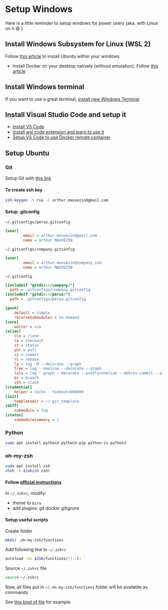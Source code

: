 # Setup Windows

Here is a little reminder to setup windows for power users (aka. with Linux on it :smile: )

## Install Windows Subsystem for Linux (WSL 2)
Follow [this article](https://docs.microsoft.com/en-us/windows/wsl/install-win10) to install Ubuntu within your windows

* Install Docker on your desktop natively (without emulation). Follow [this article](https://docs.docker.com/docker-for-windows/wsl/)

## Install Windows terminal
If you want to use a great terminal, [install new Windows Terminal](https://docs.microsoft.com/en-us/windows/terminal/get-started)

## Install Visual Studio Code and setup it
* [Install VS Code](https://code.visualstudio.com/docs/?dv=win)
* [Install wsl code extension and learn to use it](https://docs.microsoft.com/en-us/windows/wsl/tutorials/wsl-vscode)
* [Setup VS Code to use Docker remote container](https://docs.microsoft.com/en-us/windows/wsl/tutorials/wsl-containers)


## Setup Ubuntu
### Git
Setup Git with [this link](https://docs.microsoft.com/en-us/windows/wsl/tutorials/wsl-git)

#### To create ssh key
```bash
ssh-keygen -t rsa -C arthur.mauvezin@gmail.com
```

#### Setup .gitconfig

`~/.gitconfigs/perso.gitconfig`
```ini
[user]
        email = arthur.mauvezin@gmail.com
        name = Arthur MAUVEZIN
```

`~/.gitconfigs/company.gitconfig`
```ini
[user]
        email = arthur.mauvezin@company.com
        name = Arthur MAUVEZIN
```

`~/.gitconfig`
```ini
[includeIf "gitdir:~/company/"]
  path = .gitconfigs/company.gitconfig
[includeIf "gitdir:~/perso/"]
  path = .gitconfigs/perso.gitconfig

[push]
	default = simple
	recurseSubmodules = on-demand
[core]
	editor = vim
[alias]
	clo = clone
	co = checkout
	st = status
	pur = pull
	ci = commit
	rc = rebase
	lg = log -M --decorate --graph
	tree = log --oneline --decorate --graph
	lola = log --graph --decorate --pretty=oneline --abbrev-commit --all
	br = branch
	sth = stash
[credential]
	helper = cache --timeout=604800
[init]
	templatedir = ~/.git_template
[diff]
	submodule = log
[status]
	submodulesummary = 1
```

### Python
```bash
sudo apt install python3 python3-pip python-is-python3
```

### oh-my-zsh
```bash
sudo apt install zsh
chsh -s $(which zsh)
```

#### Follow [official instructions](https://ohmyz.sh/#install)
In `~/.zshrc`, modify:

* theme to `bira`
* add plugins: git docker gitignore

#### Setup useful scripts
Create folder
```bash
mkdir .oh-my-zsh/functions
```

Add following line to `~/.zshrc`
```bash
autoload -Uz $ZSH/functions/*(.:t)
```

Source `~/.zshrc` file
```bash
source ~/.zshrc
```

Now, all files put in `~/.oh-my-zsh/functions` folder will be available as commands

See [this kind of file](https://gist.github.com/arthurmauvezin/694d1b9ee1cbb3d82b40d0f05f0238a4) for example




